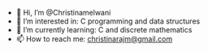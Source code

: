 - 👋 Hi, I’m @Christinamelwani
- 👀 I’m interested in: C programming and data structures
- 🌱 I’m currently learning: C and discrete mathematics
- 📫 How to reach me: christinarajm@gmail.com

<!---
Christinamelwani/Christinamelwani is a ✨ special ✨ repository because its `README.md` (this file) appears on your GitHub profile.
You can click the Preview link to take a look at your changes.
--->
